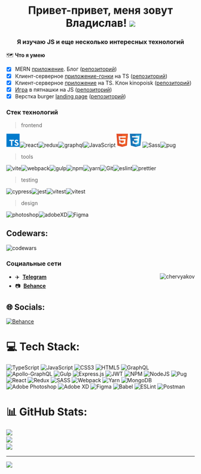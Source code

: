 <h1 align="center">Привет-привет, меня зовут Владислав!
<img src="https://github.com/blackcater/blackcater/raw/main/images/Hi.gif" height="32"/></h1>
<h3 align="center">Я изучаю JS и еще несколько интересных технологий</h3>

🗺️ **Что я умею**

* [x] MERN <a href="https://mern-app-ruddy.vercel.app/" target="_blank">приложение</a>. Блог  (<a href="https://github.com/chervyakov-vladislav/mern-app" target="_blank">репозиторий</a>)
* [x] Клиент-серверное <a href="https://chervyakov-vladislav.github.io/async-race/" target="_blank">приложение-гонки</a> на TS  (<a href="https://github.com/chervyakov-vladislav/async-race" target="_blank">репозиторий</a>)
* [x] Клиент-серверное <a href="https://chervyakov-vladislav.github.io/rs-clone/" target="_blank">приложение</a> на TS. Клон kinopoisk  (<a href="https://github.com/chervyakov-vladislav/rs-clone" target="_blank">репозиторий</a>)
* [x] <a href="https://chervyakov-vladislav.github.io/gem-puzzle/" target="_blank">Игра</a> в пятнашки на JS  (<a href="https://github.com/chervyakov-vladislav/gem-puzzle" target="_blank">репозиторий</a>)
* [x] Верстка burger <a href="https://chervyakov-vladislav.github.io/burger/" target="_blank">landing page</a> (<a href="https://github.com/chervyakov-vladislav/burger" target="_blank">репозиторий</a>)

### Стек технологий
>  frontend

 <img src="https://raw.githubusercontent.com/devicons/devicon/1119b9f84c0290e0f0b38982099a2bd027a48bf1/icons/typescript/typescript-original.svg" width="36" height="36" alt="typescript"/><img src="https://www.vectorlogo.zone/logos/reactjs/reactjs-icon.svg" width="36" height="36" alt="react" /><img src="https://cdn.worldvectorlogo.com/logos/redux.svg" width="36" height="36" alt="redux" /><img src="https://www.vectorlogo.zone/logos/graphql/graphql-icon.svg" width="36" height="36" alt="graphql" /><img src="https://upload.wikimedia.org/wikipedia/commons/thumb/9/99/Unofficial_JavaScript_logo_2.svg/1024px-Unofficial_JavaScript_logo_2.svg.png" width="36" height="36" alt="JavaScript" /><img src="https://github.com/devicons/devicon/blob/master/icons/html5/html5-original.svg" width="36" height="36" alt="HTML" /><img src="https://github.com/devicons/devicon/blob/master/icons/css3/css3-original.svg" width="36" height="36" alt="CSS" /><img src="https://brandeps.com/icon-download/S/Sass-icon-vector-04.svg" width="36" height="36" alt="Sass" /><img src="https://brandeps.com/logo-download/P/Pug-logo-vector-01.svg" width="48" height="48" alt="pug" />
 
>  tools
 
 <img src="https://raw.githubusercontent.com/wappalyzer/wappalyzer/cf1d90715055ce7737413401b392b34cf1da94d2/src/drivers/webextension/images/icons/vite.svg" width="36" height="36" alt="vite" /><img src="https://brandeps.com/logo-download/W/WebPack-logo-vector-01.svg" width="36" height="36" alt="webpack" /><img src="https://brandeps.com/logo-download/G/Gulp-logo-vector-01.svg" width="36" height="36" alt="gulp" /><img src="https://brandeps.com/icon-download/N/Npm-icon-vector-05.svg" width="36" height="36" alt="npm" /><img src="https://brandeps.com/icon-download/Y/Yarn-icon-vector-03.svg" width="36" height="36" alt="yarn" /><img src="https://upload.wikimedia.org/wikipedia/commons/thumb/3/3f/Git_icon.svg/1200px-Git_icon.svg.png" width="36" height="36" alt="Git" /><img src="https://www.vectorlogo.zone/logos/eslint/eslint-icon.svg" width="36" height="36" alt="eslint" /><img src="https://raw.githubusercontent.com/uiwjs/file-icons/00092fb19e0357a7d8e1cec4f909c7be24c426e9/icon/prettier.svg" width="36" height="36" alt="prettier" />
 
>  testing 
  
  <img src="https://raw.githubusercontent.com/gilbarbara/logos/608007b99fab1d55be5de9f9ec2c75bcc80a438c/logos/cypress-icon.svg" width="36" height="36" alt="cypress" /><img src="https://www.vectorlogo.zone/logos/jestjsio/jestjsio-icon.svg" width="36" height="36" alt="jest" /><img src="https://testing-library.com/img/octopus-64x64.png" width="36" height="36" alt="vitest" /><img src="https://raw.githubusercontent.com/bestofjs/bestofjs-webui/f2c2676e7e96c1a796109ff18534bd116eef009f/public/logos/vitest.dark.svg" width="36" height="36" alt="vitest" />

>  design

<img src="https://brandeps.com/logo-download/A/Adobe-Photoshop-CC-logo-vector-01.svg" width="36" height="36" alt="photoshop" /><img src="https://brandeps.com/logo-download/A/Adobe-XD-CC-logo-vector-01.svg" width="36" height="36" alt="adobeXD" /><img src="https://upload.wikimedia.org/wikipedia/commons/3/33/Figma-logo.svg" width="36" height="36" alt="Figma" />

## Codewars:
<img src=https://www.codewars.com/users/chervyakov-vladislav/badges/small alt=codewars>

### Социальные сети
<a href="#">
  <img align="right" src="https://github-readme-stats.vercel.app/api/top-langs?username=chervyakov-vladislav&show_icons=true&locale=en&layout=compact" alt="chervyakov" />
</a>


- :airplane: &nbsp;**[Telegram](https://t.me/vladislav_chervyakov)**
- :camera: &nbsp;**[Behance](https://www.behance.net/chervyakov)**



## 🌐 Socials:
[![Behance](https://img.shields.io/badge/Behance-1769ff?logo=behance&logoColor=white)](https://behance.net/chervyakov) 

# 💻 Tech Stack:
![TypeScript](https://img.shields.io/badge/typescript-%23007ACC.svg?style=for-the-badge&logo=typescript&logoColor=white) ![JavaScript](https://img.shields.io/badge/javascript-%23323330.svg?style=for-the-badge&logo=javascript&logoColor=%23F7DF1E) ![CSS3](https://img.shields.io/badge/css3-%231572B6.svg?style=for-the-badge&logo=css3&logoColor=white) ![HTML5](https://img.shields.io/badge/html5-%23E34F26.svg?style=for-the-badge&logo=html5&logoColor=white) ![GraphQL](https://img.shields.io/badge/-GraphQL-E10098?style=for-the-badge&logo=graphql&logoColor=white) ![Apollo-GraphQL](https://img.shields.io/badge/-ApolloGraphQL-311C87?style=for-the-badge&logo=apollo-graphql) ![Gulp](https://img.shields.io/badge/GULP-%23CF4647.svg?style=for-the-badge&logo=gulp&logoColor=white) ![Express.js](https://img.shields.io/badge/express.js-%23404d59.svg?style=for-the-badge&logo=express&logoColor=%2361DAFB) ![JWT](https://img.shields.io/badge/JWT-black?style=for-the-badge&logo=JSON%20web%20tokens) ![NPM](https://img.shields.io/badge/NPM-%23000000.svg?style=for-the-badge&logo=npm&logoColor=white) ![NodeJS](https://img.shields.io/badge/node.js-6DA55F?style=for-the-badge&logo=node.js&logoColor=white) ![Pug](https://img.shields.io/badge/Pug-FFF?style=for-the-badge&logo=pug&logoColor=A86454) ![React](https://img.shields.io/badge/react-%2320232a.svg?style=for-the-badge&logo=react&logoColor=%2361DAFB) ![Redux](https://img.shields.io/badge/redux-%23593d88.svg?style=for-the-badge&logo=redux&logoColor=white) ![SASS](https://img.shields.io/badge/SASS-hotpink.svg?style=for-the-badge&logo=SASS&logoColor=white) ![Webpack](https://img.shields.io/badge/webpack-%238DD6F9.svg?style=for-the-badge&logo=webpack&logoColor=black) ![Yarn](https://img.shields.io/badge/yarn-%232C8EBB.svg?style=for-the-badge&logo=yarn&logoColor=white) ![MongoDB](https://img.shields.io/badge/MongoDB-%234ea94b.svg?style=for-the-badge&logo=mongodb&logoColor=white) ![Adobe Photoshop](https://img.shields.io/badge/adobephotoshop-%2331A8FF.svg?style=for-the-badge&logo=adobephotoshop&logoColor=white) ![Adobe XD](https://img.shields.io/badge/Adobe%20XD-470137?style=for-the-badge&logo=Adobe%20XD&logoColor=#FF61F6) 	![Figma](https://img.shields.io/badge/figma-%23F24E1E.svg?style=for-the-badge&logo=figma&logoColor=white) ![Babel](https://img.shields.io/badge/Babel-F9DC3e?style=for-the-badge&logo=babel&logoColor=black) ![ESLint](https://img.shields.io/badge/ESLint-4B3263?style=for-the-badge&logo=eslint&logoColor=white) ![Postman](https://img.shields.io/badge/Postman-FF6C37?style=for-the-badge&logo=postman&logoColor=white)
# 📊 GitHub Stats:
![](https://github-readme-stats.vercel.app/api?username=chervyakov-vladislav&theme=default&hide_border=false&include_all_commits=false&count_private=false)<br/>
![](https://github-readme-streak-stats.herokuapp.com/?user=chervyakov-vladislav&theme=default&hide_border=false)<br/>
![](https://github-readme-stats.vercel.app/api/top-langs/?username=chervyakov-vladislav&theme=default&hide_border=false&include_all_commits=false&count_private=false&layout=compact)

---
[![](https://visitcount.itsvg.in/api?id=chervyakov-vladislav&icon=1&color=0)](https://visitcount.itsvg.in)

<!-- Proudly created with GPRM ( https://gprm.itsvg.in ) -->
